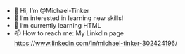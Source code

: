 - 👋 Hi, I’m @Michael-Tinker
- 👀 I’m interested in learning new skills!
- 🌱 I’m currently learning HTML
- 📫 How to reach me: My LinkdIn page https://www.linkedin.com/in/michael-tinker-302424196/

<!---
Michael-Tinker/Michael-Tinker is a ✨ special ✨ repository because its `README.md` (this file) appears on your GitHub profile.
You can click the Preview link to take a look at your changes.
--->
